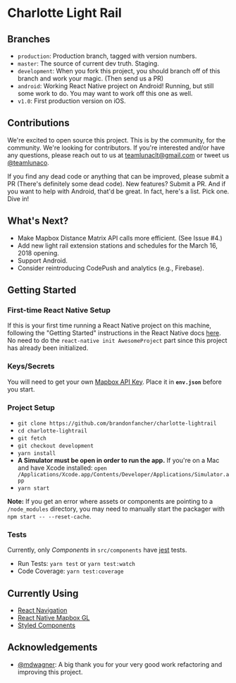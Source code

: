 # Charlotte Light Rail

## Branches
* `production`: Production branch, tagged with version numbers.
* `master`: The source of current dev truth. Staging.
* `development`: When you fork this project, you should branch off of this branch and work your magic. (Then send us a PR)
* `android`: Working React Native project on Android! Running, but still some work to do. You may want to work off this one as well.
* `v1.0`: First production version on iOS.

## Contributions
We're excited to open source this project. This is by the community, for the community. We're looking for contributors. If you're interested and/or have any questions, please reach out to us at teamlunaclt@gmail.com or tweet us [@teamlunaco](https://twitter.com/teamlunaco).

If you find any dead code or anything that can be improved, please submit a PR (There's definitely some dead code). New features? Submit a PR. And if you want to help with Android, that'd be great. In fact, here's a list. Pick one. Dive in!

## What's Next?
* Make Mapbox Distance Matrix API calls more efficient. (See Issue #4.)
* Add new light rail extension stations and schedules for the March 16, 2018 opening.
* Support Android.
* Consider reintroducing CodePush and analytics (e.g., Firebase).

## Getting Started

### First-time React Native Setup

If this is your first time running a React Native project on this machine, following the "Getting Started" instructions in the React Native docs [here](https://facebook.github.io/react-native/docs/getting-started.html#requirements). No need to do the `react-native init AwesomeProject` part since this project has already been initialized.

### Keys/Secrets

You will need to get your own [Mapbox API Key](https://www.mapbox.com/help/how-access-tokens-work). Place it in **`env.json`** before you start.

### Project Setup

* `git clone https://github.com/brandonfancher/charlotte-lightrail`
* `cd charlotte-lightrail`
* `git fetch`
* `git checkout development`
* `yarn install`
* **A Simulator must be open in order to run the app.** If you're on a Mac and have Xcode installed: `open /Applications/Xcode.app/Contents/Developer/Applications/Simulator.app`
* `yarn start`

**Note:** If you get an error where assets or components are pointing to a `/node_modules` directory, you may need to manually start the packager with `npm start -- --reset-cache`.

### Tests

Currently, only _Components_ in `src/components` have [jest](https://facebook.github.io/jest/) tests.
* Run Tests: `yarn test` or `yarn test:watch`
* Code Coverage: `yarn test:coverage`

## Currently Using

* [React Navigation](https://github.com/react-community/react-navigation)
* [React Native Mapbox GL](https://github.com/mapbox/react-native-mapbox-gl)
* [Styled Components](https://github.com/styled-components/styled-components)

## Acknowledgements

* [@mdwagner](https://github.com/mdwagner): A big thank you for your very good work refactoring and improving this project.